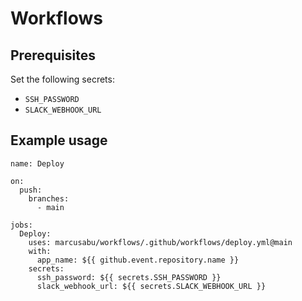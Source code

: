 # Workflows

## Prerequisites 
Set the following secrets:
- `SSH_PASSWORD`
- `SLACK_WEBHOOK_URL`

## Example usage
```
name: Deploy

on:
  push:
    branches:
      - main

jobs:
  Deploy:
    uses: marcusabu/workflows/.github/workflows/deploy.yml@main
    with:
      app_name: ${{ github.event.repository.name }}
    secrets:
      ssh_password: ${{ secrets.SSH_PASSWORD }}
      slack_webhook_url: ${{ secrets.SLACK_WEBHOOK_URL }}
```
